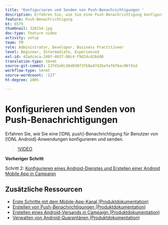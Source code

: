 ```yaml
---
title: 'Konfigurieren und Senden von Push-Benachrichtigungen '
description: Erfahren Sie, wie Sie eine Push-Benachrichtigung konfigurieren und an Android-App-Benutzer senden.
feature: Push-Benachrichtigung
kt: 6579
thumbnail: 328154.jpg
doc-type: feature video
activity: setup
team: TM
role: Administrator, Developer, Business Practitioner
level: Beginner, Intermediate, Experienced
exl-id: 42adcaca-248f-4637-88c4-f9d24cd26dd6
translation-type: tm+mt
source-git-commit: 137d1e0c36d038f3fb8a4742bafef6fbac96f41d
workflow-type: tm+mt
source-wordcount: '117'
ht-degree: 100%

---
```


# Konfigurieren und Senden von Push-Benachrichtigungen

Erfahren Sie, wie Sie eine [!DNL push]-Benachrichtigung für Benutzer von [!DNL Android]-Anwendungen konfigurieren und senden.

>[!VIDEO](https://video.tv.adobe.com/v/328154?quality=12)

**Vorheriger Schritt**

Schritt 2: [Konfigurieren eines Android-Dienstes und Erstellen einer Android Mobile App in Campaign](/help/tutorial-getting-started-with-push-notifications-for-android/configuring-an-android-service-in-campaign.md)

## Zusätzliche Ressourcen

* [Erste Schritte mit dem Mobile-App-Kanal (Produktdokumentation)](https://experienceleague.adobe.com/docs/campaign-classic/using/sending-messages/sending-push-notifications/about-mobile-app-channel.html?lang=de#about-mobile-app-channel)
* [Erstellen von Push-Benachrichtigungen (Produktdokumentation)](https://experienceleague.adobe.com/docs/campaign-classic/using/sending-messages/sending-push-notifications/creating-notifications.html?lang=de#sending-messages)
* [Erstellen eines Android-Versands in Campaign (Produktdokumentation)](https://experienceleague.adobe.com/docs/campaign-classic/using/sending-messages/sending-push-notifications/configure-the-mobile-app/configuring-the-mobile-application-android.html?lang=de#creating-android-delivery)
* [Verwalten von Android-Quarantänen (Produktdokumentation)](https://experienceleague.adobe.com/docs/campaign-classic/using/sending-messages/monitoring-deliveries/understanding-quarantine-management.html?lang=de#android-quarantine)
